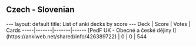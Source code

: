 <h2>Czech  -  Slovenian</h2>
---
layout: default
title: List of anki decks by score
---
Deck | Score | Votes | Cards
-----|-------|-------|------
[PedF UK - Obecné a české dějiny I](https://ankiweb.net/shared/info/426389722) | 0 | 0 | 544
